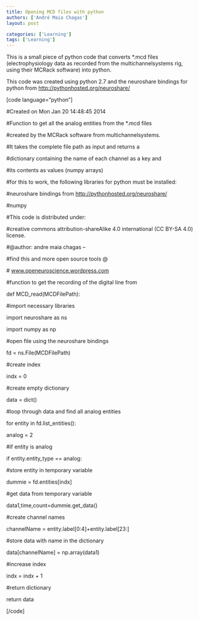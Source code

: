 ```yaml
---
title: Opening MCD files with python
authors: ['André Maia Chagas']
layout: post

categories: ['Learning']
tags: ['Learning']
---
```

This is a small piece of python code that converts *.mcd files  (electrophysiology data as recorded from the multichannelsystems rig, using their MCRack software) into python.

This code was created using python 2.7 and the neuroshare bindings for python from http://pythonhosted.org/neuroshare/

[code language=&#8221;python&#8221;]

#Created on Mon Jan 20 14:48:45 2014

#Function to get all the analog entities from the *.mcd files

#created by the MCRack software from multichannelsystems.

#It takes the complete file path as input and returns a

#dictionary containing the name of each channel as a key and

#its contents as values (numpy arrays)

#for this to work, the following libraries for python must be installed:

#neuroshare bindings from http://pythonhosted.org/neuroshare/

#numpy

#This code is distributed under:

#creative commons attribution-shareAlike 4.0 international (CC BY-SA 4.0) license.

#@author: andre maia chagas &#8211;

#find this and more open source tools @

\# www.openeuroscience.wordpress.com

#function to get the recording of the digital line from

def MCD_read(MCDFilePath):

#import necessary libraries

import neuroshare as ns

import numpy as np

#open file using the neuroshare bindings

fd = ns.File(MCDFilePath)

#create index

indx = 0

#create empty dictionary

data = dict()

#loop through data and find all analog entities

for entity in fd.list_entities():

analog = 2

#if entity is analog

if entity.entity_type == analog:

#store entity in temporary variable

dummie = fd.entities[indx]

#get data from temporary variable

data1,time,count=dummie.get_data()

#create channel names

channelName = entity.label[0:4]+entity.label[23:]

#store data with name in the dictionary

data[channelName] = np.array(data1)

#increase index

indx = indx + 1

#return dictionary

return data

[/code]
